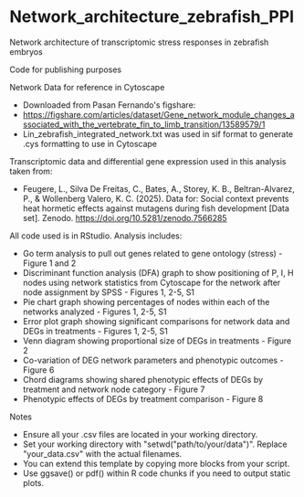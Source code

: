 # Network_architecture_zebrafish_PPI
Network architecture of transcriptomic stress responses in zebrafish embryos

Code for publishing purposes

Network Data for reference in Cytoscape
- Downloaded from Pasan Fernando's figshare:
- https://figshare.com/articles/dataset/Gene_network_module_changes_associated_with_the_vertebrate_fin_to_limb_transition/13589579/1
- Lin_zebrafish_integrated_network.txt was used in sif format to generate .cys formatting to use in Cytoscape

Transcriptomic data and differential gene expression used in this analysis taken from:
- Feugere, L., Silva De Freitas, C., Bates, A., Storey, K. B., Beltran-Alvarez, P., & Wollenberg Valero, K. C. (2025). Data for: Social context prevents heat hormetic effects against mutagens during fish development [Data set]. Zenodo. https://doi.org/10.5281/zenodo.7566285

All code used is in RStudio. Analysis includes:
- Go term analysis to pull out genes related to gene ontology (stress) - Figure 1 and 2
- Discriminant function analysis (DFA) graph to show positioning of P, I, H nodes using network statistics from Cytoscape for the network after node assignment by SPSS - Figures 1, 2-5, S1
- Pie chart graph showing percentages of nodes within each of the networks analyzed - Figures 1, 2-5, S1
- Error plot graph showing significant comparisons for network data and DEGs in treatments - Figures 1, 2-5, S1
- Venn diagram showing proportional size of DEGs in treatments - Figure 2
- Co-variation of DEG network parameters and phenotypic outcomes - Figure 6
- Chord diagrams showing shared phenotypic effects of DEGs by treatment and network node category - Figure 7
- Phenotypic effects of DEGs by treatment comparison - Figure 8

Notes
- Ensure all your .csv files are located in your working directory.
- Set your working directory with "setwd("path/to/your/data")". Replace "your_data.csv" with the actual filenames.
- You can extend this template by copying more blocks from your script.
- Use ggsave() or pdf() within R code chunks if you need to output static plots.
